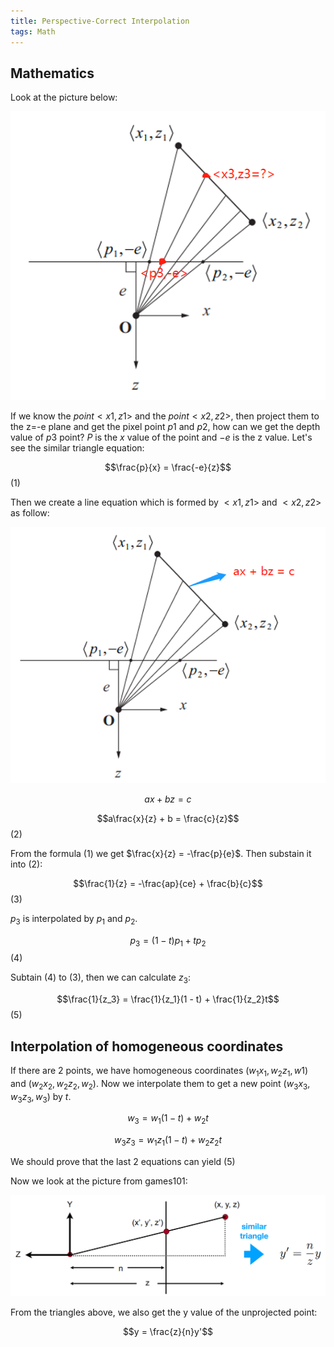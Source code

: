 ```yaml
---
title: Perspective-Correct Interpolation
tags: Math
---
```


## Mathematics
Look at the picture below:

![](post_img/math/perspective_correct_interpolation.PNG)

If we know the $point <x1, z1>$ and the $point <x2, z2>$, then project them to the z=-e plane and get the pixel point $p1$ and $p2$, how can we get the depth value of $p3$ point?
$P$ is the $x$ value of the point and $-e$ is the z value.
Let's see the similar triangle equation:

$$\frac{p}{x} = \frac{-e}{z}$$    (1)

Then we create a line equation which is formed by $<x1,z1>$ and $<x2, z2>$ as follow:

![](post_img/math/perspective_correct_interpolation_2.PNG)

$$ax + bz = c$$

$$a\frac{x}{z} + b = \frac{c}{z}$$    (2)

From the formula (1) we get $\frac{x}{z} = -\frac{p}{e}$. Then substain it into (2):

$$\frac{1}{z} = -\frac{ap}{ce} + \frac{b}{c}$$  (3)

$p_3$ is interpolated by $p_1$ and $p_2$.

$$p_3 = (1-t)p_1 + tp_2$$  (4)

Subtain (4) to (3), then we can calculate $z_3$:

$$\frac{1}{z_3} = \frac{1}{z_1}(1 - t) + \frac{1}{z_2}t$$   (5)

## Interpolation of homogeneous coordinates

If there are 2 points, we have homogeneous coordinates $(w_1x_1, w_2z_1, w1)$ and $(w_2x_2, w_2z_2, w_2)$.
Now we interpolate them to get a new point $(w_3x_3, w_3z_3, w_3)$ by $t$.

$$w_3 = w_1(1 - t) + w_2t$$

$$w_3z_3 = w_1 z_1(1 - t) + w_2 z_2t$$

We should prove that the last 2 equations can yield (5)

Now we look at the picture from games101:

![](post_img/math/perspective_correct_interpolation_3.PNG)

From the triangles above, we also get the y value of the unprojected point:

$$y = \frac{z}{n}y'$$

